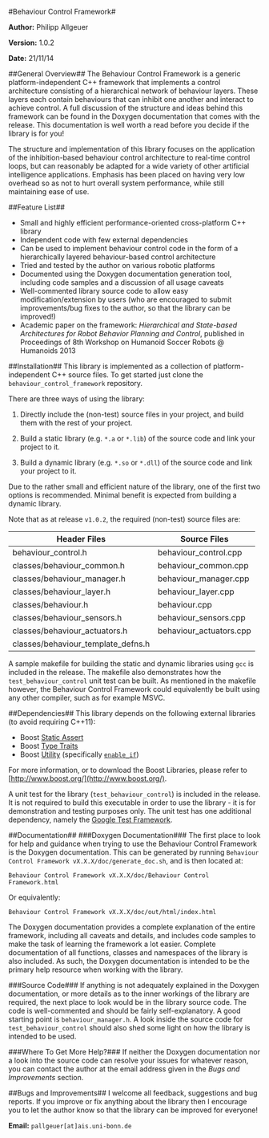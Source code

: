 #Behaviour Control Framework#

**Author:** Philipp Allgeuer

**Version:** 1.0.2

**Date:** 21/11/14

##General Overview##
The Behaviour Control Framework is a generic platform-independent C++ framework that implements a control architecture consisting of a hierarchical network of behaviour layers. These layers each contain behaviours that can inhibit one another and interact to achieve control. A full discussion of the structure and ideas behind this framework can be found in the Doxygen documentation that comes with the release. This documentation is well worth a read before you decide if the library is for you!

The structure and implementation of this library focuses on the application of the inhibition-based behaviour control architecture to real-time control loops, but can reasonably be adapted for a wide variety of other artificial intelligence applications. Emphasis has been placed on having very low overhead so as not to hurt overall system performance, while still maintaining ease of use.

##Feature List##
- Small and highly efficient performance-oriented cross-platform C++ library
- Independent code with few external dependencies
- Can be used to implement behaviour control code in the form of a hierarchically layered behaviour-based control architecture
- Tried and tested by the author on various robotic platforms
- Documented using the Doxygen documentation generation tool, including code samples and a discussion of all usage caveats
- Well-commented library source code to allow easy modification/extension by users (who are encouraged to submit improvements/bug fixes to the author, so that the library can be improved!)
- Academic paper on the framework: *Hierarchical and State-based Architectures for Robot Behavior Planning and Control*, published in Proceedings of 8th Workshop on Humanoid Soccer Robots @ Humanoids 2013

##Installation##
This library is implemented as a collection of platform-independent C++ source files. To get started just clone the `behaviour_control_framework` repository.

There are three ways of using the library:

1. Directly include the (non-test) source files in your project, and build them with the rest of your project.

2. Build a static library (e.g. `*.a` or `*.lib`) of the source code and link your project to it.

3. Build a dynamic library (e.g. `*.so` or `*.dll`) of the source code and link your project to it.

Due to the rather small and efficient nature of the library, one of the first two options is recommended. Minimal benefit is expected from building a dynamic library.

Note that as at release `v1.0.2`, the required (non-test) source files are:

Header Files                       | Source Files
-----------------------------------|------------------------
behaviour_control.h                | behaviour_control.cpp
classes/behaviour_common.h         | behaviour_common.cpp
classes/behaviour_manager.h        | behaviour_manager.cpp
classes/behaviour_layer.h          | behaviour_layer.cpp
classes/behaviour.h                | behaviour.cpp
classes/behaviour_sensors.h        | behaviour_sensors.cpp
classes/behaviour_actuators.h      | behaviour_actuators.cpp
classes/behaviour_template_defns.h | 

A sample makefile for building the static and dynamic libraries using `gcc` is included in the release. The makefile also demonstrates how the `test_behaviour_control` unit test can be built. As mentioned in the makefile however, the Behaviour Control Framework could equivalently be built using any other compiler, such as for example MSVC.

##Dependencies##
This library depends on the following external libraries (to avoid requiring C++11):
- Boost [Static Assert](http://www.boost.org/doc/libs/release/libs/static_assert/)
- Boost [Type Traits](http://www.boost.org/doc/libs/release/libs/type_traits/)
- Boost [Utility](http://www.boost.org/doc/libs/release/libs/utility/) (specifically [`enable_if`](http://www.boost.org/doc/libs/release/libs/utility/enable_if.html))

For more information, or to download the Boost Libraries, please refer to [http://www.boost.org/](http://www.boost.org/).

A unit test for the library (`test_behaviour_control`) is included in the release. It is not required to build this executable in order to use the library - it is for demonstration and testing purposes only. The unit test has one additional dependency, namely the [Google Test Framework](https://code.google.com/p/googletest/).

##Documentation##
###Doxygen Documentation###
The first place to look for help and guidance when trying to use the Behaviour Control Framework is the Doxygen documentation. This can be generated by running `Behaviour Control Framework vX.X.X/doc/generate_doc.sh`, and is then located at:

`Behaviour Control Framework vX.X.X/doc/Behaviour Control Framework.html`

Or equivalently:

`Behaviour Control Framework vX.X.X/doc/out/html/index.html`

The Doxygen documentation provides a complete explanation of the entire framework, including all caveats and details, and includes code samples to make the task of learning the framework a lot easier. Complete documentation of all functions, classes and namespaces of the library is also included. As such, the Doxygen documentation is intended to be the primary help resource when working with the library.

###Source Code###
If anything is not adequately explained in the Doxygen documentation, or more details as to the inner workings of the library are required, the next place to look would be in the library source code. The code is well-commented and should be fairly self-explanatory. A good starting point is `behaviour_manager.h`. A look inside the source code for `test_behaviour_control` should also shed some light on how the library is intended to be used.

###Where To Get More Help?###
If neither the Doxygen documentation nor a look into the source code can resolve your issues for whatever reason, you can contact the author at the email address given in the *Bugs and Improvements* section.

##Bugs and Improvements##
I welcome all feedback, suggestions and bug reports. If you improve or fix anything about the library then I encourage you to let the author know so that the library can be improved for everyone!

**Email:** `pallgeuer[at]ais.uni-bonn.de`
